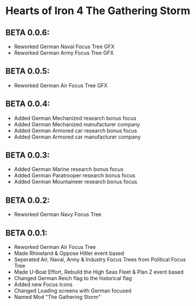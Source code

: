 # Hearts of Iron 4 The Gathering Storm
## BETA 0.0.6:
 - Reworked German Naval Focus Tree GFX
 - Reworked German Army Focus Tree GFX
## BETA 0.0.5:
 - Reworked German Air Focus Tree GFX
## BETA 0.0.4:
 - Added German Mechanized research bonus focus
 - Added German Mechanized manufacturer company
 - Added German Armored car research bonus focus
 - Added German Armored car manufacturer company
## BETA 0.0.3:
 - Added German Marine research bonus focus
 - Added German Paratrooper research bonus focus
 - Added German Mountaineer research bonus focus
## BETA 0.0.2:
 - Reworked German Navy Focus Tree
## BETA 0.0.1:
 - Reworked German Air Focus Tree
 - Made Rhineland & Oppose Hitler event based
 - Seperated Air, Naval, Army & Industry Focus Trees from Political Focus Tree
 - Made U-Boat Effort, Rebuild the High Seas Fleet & Plan Z event based
 - Changed German Reich flag to the historical flag
 - Added new Focus Icons
 - Changed Loading screens with German focused
 - Named Mod "The Gathering Storm"
